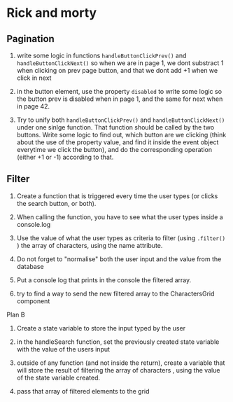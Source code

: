 # Rick and morty

## Pagination

1. write some logic in functions `handleButtonClickPrev()` and `handleButtonClickNext()`  so when we are in page 1, we dont substract 1 when clicking on prev page button, and that we dont add +1 when we click in next

2. in the button element, use the property `disabled` to write some logic so the button prev is disabled when in page 1, and the same for next when in page 42.

3. Try to unify both `handleButtonClickPrev()` and `handleButtonClickNext()` under one sinlge function. That function should be called by the two buttons. Write some logic to find out, which button are we clicking (think about the use of the property value, and find it inside the event object everytime we click the button), and do the corresponding operation (either +1 or -1) according to that.

## Filter

1. Create a function that is triggered every time the user types (or clicks the search button, or both).

2. When calling the function, you have to see what the user types inside a console.log 

3. Use the value of what the user types as criteria to filter (using `.filter()` ) the array of characters, using the name attribute.

4. Do not forget to "normalise" both the user input and the value from the database

5. Put a console log that prints in the console the filtered array.

6. try to find a way to send the new filtered array to the CharactersGrid component

Plan B

1. Create a state variable to store the input typed by the user

2. in the handleSearch function, set the previously created state variable with the value of the users input

3. outside of any function (and not inside the return), create a variable that will store the result of filtering the array of characters , using the value of the state variable created.

4. pass that array of filtered elements to the grid